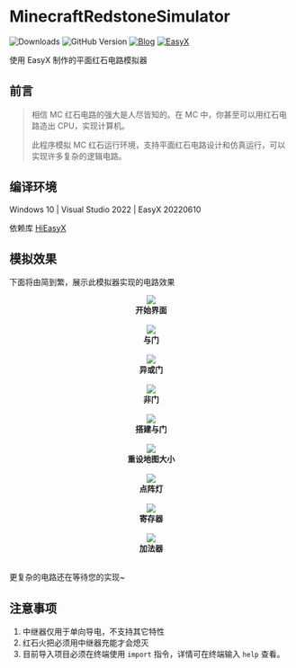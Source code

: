 # MinecraftRedstoneSimulator
![Downloads](https://img.shields.io/github/downloads/zouhuidong/MinecraftRedstoneSimulator/total)
![GitHub Version](https://img.shields.io/github/v/release/zouhuidong/MinecraftRedstoneSimulator)
[![Blog](https://img.shields.io/badge/blog-huidong.xyz-green.svg)](http://huidong.xyz)
[![EasyX](https://img.shields.io/badge/graphics-EasyX-orange.svg)](https://easyx.cn)

使用 EasyX 制作的平面红石电路模拟器

## 前言

> 相信 MC 红石电路的强大是人尽皆知的。在 MC 中，你甚至可以用红石电路造出 CPU，实现计算机。
>
> 此程序模拟 MC 红石运行环境，支持平面红石电路设计和仿真运行，可以实现许多复杂的逻辑电路。

## 编译环境

Windows 10 | Visual Studio 2022 | EasyX 20220610

依赖库 [HiEasyX](https://www.github.com/zouhuidong/HiEasyX)

## 模拟效果

下面将由简到繁，展示此模拟器实现的电路效果

<div align=center>
<img src="./screenshots/开始.png"><br>
<b>开始界面</b>
</div><br>

<div align=center>
<img src="./screenshots/与门.gif"><br>
<b>与门</b>
</div><br>

<div align=center>
<img src="./screenshots/异或门.gif"><br>
<b>异或门</b>
</div><br>

<div align=center>
<img src="./screenshots/非门.gif"><br>
<b>非门</b>
</div><br>

<div align=center>
<img src="./screenshots/搭建与门.gif"><br>
<b>搭建与门</b>
</div><br>

<div align=center>
<img src="./screenshots/重设地图大小.gif"><br>
<b>重设地图大小</b>
</div><br>

<div align=center>
<img src="./screenshots/点阵灯.gif"><br>
<b>点阵灯</b>
</div><br>

<div align=center>
<img src="./screenshots/寄存器.gif"><br>
<b>寄存器</b>
</div><br>

<div align=center>
<img src="./screenshots/加法器.gif"><br>
<b>加法器</b>
</div><br>

更复杂的电路还在等待您的实现~

## 注意事项

1. 中继器仅用于单向导电，不支持其它特性
2. 红石火把必须用中继器充能才会熄灭
3. 目前导入项目必须在终端使用 `import` 指令，详情可在终端输入 `help` 查看。

